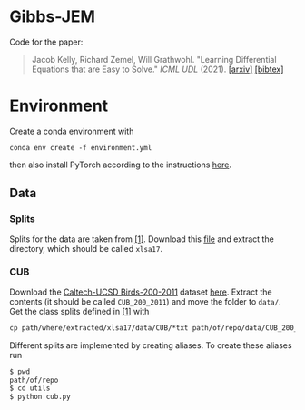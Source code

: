 # Gibbs-JEM

Code for the paper:

> Jacob Kelly, Richard Zemel, Will Grathwohl. "Learning Differential Equations that are Easy to Solve." _ICML UDL_ (2021).
> [[arxiv]](#) [[bibtex]](#bibtex)

# Environment

Create a conda environment with

```
conda env create -f environment.yml
```

then also install PyTorch according to the instructions [here](https://pytorch.org/).

## Data

### Splits

Splits for the data are taken from [[1]](https://www.mpi-inf.mpg.de/departments/computer-vision-and-machine-learning/research/zero-shot-learning/zero-shot-learning-the-good-the-bad-and-the-ugly). Download this [file](http://datasets.d2.mpi-inf.mpg.de/xian/xlsa17.zip) and extract the directory, which should be called `xlsa17`.

### CUB

Download the [Caltech-UCSD Birds-200-2011](http://www.vision.caltech.edu/visipedia/CUB-200-2011.html) dataset [here](http://www.vision.caltech.edu/visipedia-data/CUB-200-2011/CUB_200_2011.tgz). Extract the contents (it should be called `CUB_200_2011`) and move the folder to `data/`.  Get the class splits defined in [[1]](https://www.mpi-inf.mpg.de/departments/computer-vision-and-machine-learning/research/zero-shot-learning/zero-shot-learning-the-good-the-bad-and-the-ugly) with

```markdown
cp path/where/extracted/xlsa17/data/CUB/*txt path/of/repo/data/CUB_200_2011/CUB_200_2011/
```

Different splits are implemented by creating aliases. To create these aliases run

```markdown
$ pwd
path/of/repo
$ cd utils
$ python cub.py
```
